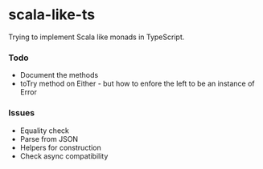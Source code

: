 # scala-like-ts

Trying to implement Scala like monads in TypeScript.

### Todo

- Document the methods
- toTry method on Either - but how to enfore the left to be an instance of Error

### Issues

- Equality check
- Parse from JSON
- Helpers for construction
- Check async compatibility
